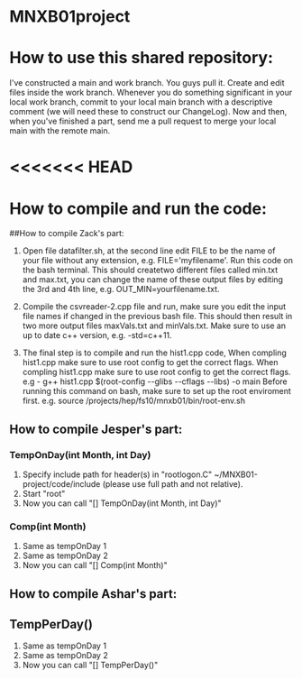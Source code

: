 # MNXB01project


# How to use this shared repository:
I've constructed a main and work branch. You guys pull it. Create and edit files inside the work branch.  Whenever you do something significant in your local work branch, commit to your local main branch with a descriptive comment (we will need these to construct our ChangeLog). Now and then, when you've finished a part, send me a pull request to merge your local main with the remote main.





<<<<<<< HEAD
=======
# How to compile and run the code:

##How to compile Zack's part:

1. Open file datafilter.sh, at the second line edit FILE to be the name of your file without any extension, e.g. FILE='myfilename'. Run this code on the bash terminal. This should createtwo different files called min.txt and max.txt, you can change the name of these output files by editing the 3rd and 4th line, e.g. OUT_MIN=yourfilename.txt.

2. Compile the csvreader-2.cpp file and run, make sure you edit the input file names if changed in the previous bash file. This should then result in two more output files maxVals.txt and minVals.txt. Make sure to use an up to date c++ version, e.g. -std=c++11.

3. The final step is to compile and run the hist1.cpp code, When compling hist1.cpp make sure to use root config to get the correct flags. When compling hist1.cpp make sure to use root config to get the correct flags.
 e.g - g++ hist1.cpp $(root-config --glibs --cflags --libs) -o main 
Before running this command on bash, make sure to set up the root enviroment first.
 e.g. source /projects/hep/fs10/mnxb01/bin/root-env.sh


                                        

## How to compile Jesper's part:

### TempOnDay(int Month, int Day)
1. Specify include path for header(s) in "rootlogon.C" ~/MNXB01-project/code/include (please use full path and not relative).
2. Start "root"
3. Now you can call "[] TempOnDay(int Month, int Day)"

### Comp(int Month)
1. Same as tempOnDay 1
2. Same as tempOnDay 2
3. Now you can call "[] Comp(int Month)"

## How to compile Ashar's part:

## TempPerDay()
1. Same as tempOnDay 1
2. Same as tempOnDay 2
3. Now you can call "[] TempPerDay()"
